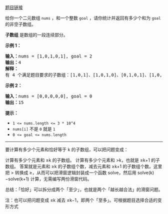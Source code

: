 [题目链接](https://leetcode.cn/problems/binary-subarrays-with-sum/description/)

给你一个二元数组 `nums` ，和一个整数 `goal` ，请你统计并返回有多少个和为 `goal` 的非空子数组。

**子数组** 是数组的一段连续部分。

**示例 1：**

<pre><strong>输入：</strong>nums = [1,0,1,0,1], goal = 2
<strong>输出：</strong>4
<strong>解释：</strong>
有 4 个满足题目要求的子数组：[1,0,1]、[1,0,1,0]、[0,1,0,1]、[1,0,1]
</pre>

**示例 2：**

<pre><strong>输入：</strong>nums = [0,0,0,0,0], goal = 0
<strong>输出：</strong>15
</pre>

**提示：**

* `1 <= nums.length <= 3 * 10^4`
* `nums[i]` 不是 `0` 就是 `1`
* `0 <= goal <= nums.length`

---

要计算有多少个元素和恰好等于 k 的子数组，可以把问题变成：

计算有多少个元素和 ≥k 的子数组。
计算有多少个元素和 >k，也就是 ≥k+1 的子数组。
答案就是元素和 ≥k 的子数组个数，减去元素和 ≥k+1 的子数组个数。这里把 > 转换成 ≥，从而可以把滑窗逻辑封装成一个函数 solve，然后用 solve(k)−solve(k+1) 计算，无需编写两份滑窗代码。

总结：「恰好」可以拆分成两个「至少」，也就是两个「越长越合法」的滑窗问题。

注：也可以把问题变成 ≤k 减去 ≤k−1，即两个「至多」。可根据题目选择合适的变形方式
